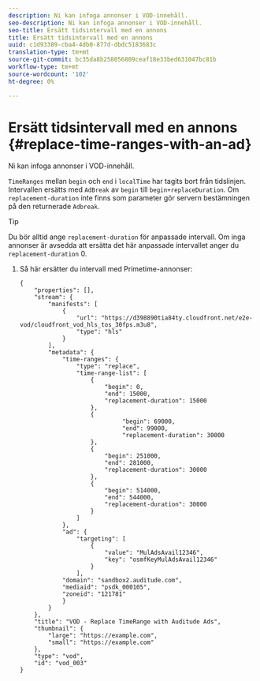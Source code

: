 ```yaml
---
description: Ni kan infoga annonser i VOD-innehåll.
seo-description: Ni kan infoga annonser i VOD-innehåll.
seo-title: Ersätt tidsintervall med en annons
title: Ersätt tidsintervall med en annons
uuid: c1d93389-cba4-4db0-877d-dbdc5183683c
translation-type: tm+mt
source-git-commit: bc35da8b258056809ceaf18e33bed631047bc81b
workflow-type: tm+mt
source-wordcount: '102'
ht-degree: 0%

---
```



# Ersätt tidsintervall med en annons {#replace-time-ranges-with-an-ad}

Ni kan infoga annonser i VOD-innehåll.

`TimeRanges` mellan `begin` och `end` i `localTime` har tagits bort från tidslinjen. Intervallen ersätts med `AdBreak` av `begin` till `begin+replaceDuration`. Om `replacement-duration` inte finns som parameter gör servern bestämningen på den returnerade `Adbreak`.

>[!TIP]
>
>Du bör alltid ange `replacement-duration` för anpassade intervall. Om inga annonser är avsedda att ersätta det här anpassade intervallet anger du `replacement-duration` 0.

1. Så här ersätter du intervall med Primetime-annonser:

   ```
   {   
       "properties": [],
       "stream": {
           "manifests": [
               {
                   "url": "https://d398890tia84ty.cloudfront.net/e2e-vod/cloudfront_vod_hls_tos_30fps.m3u8",
                   "type": "hls"
               }
           ],
           "metadata": {
               "time-ranges": {
                   "type": "replace",
                   "time-range-list": [
                       {
                           "begin": 0,
                           "end": 15000,
                           "replacement-duration": 15000
                       },
                       {
                                "begin": 69000,
                                "end": 99000,
                                "replacement-duration": 30000
                       },
                       {
                           "begin": 251000,
                           "end": 281000,
                           "replacement-duration": 30000
                       },
                       {
                           "begin": 514000,
                           "end": 544000,
                           "replacement-duration": 30000
                       }
                   ]
               },
               "ad": {
                   "targeting": [
                       {
                           "value": "MulAdsAvail12346",
                           "key": "osmfKeyMulAdsAvail12346"
                       }
                   ],
               "domain": "sandbox2.auditude.com",
               "mediaid": "psdk_000105",
               "zoneid": "121781"
               }     
           }
       },   
       "title": "VOD - Replace TimeRange with Auditude Ads",
       "thumbnail": {
           "large": "https://example.com",
           "small": "https://example.com"
       },
       "type": "vod",
       "id": "vod_003"
   }
   ```
